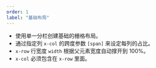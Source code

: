 ```yaml
---
order: 1
label: "基础布局"
---
```


-   使用单一分栏创建基础的栅格布局。
-   通过指定列 `x-col` 的跨度参数 `[span]` 来设定每列的占比。
-   `x-row` 行宽度 `width` 根据父元素宽度自动撑开到 100%。
-   `x-col` 必须包含在 `x-row` 里面。
